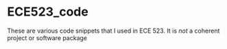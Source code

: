 # ECE523_code

These are various code snippets that I used in ECE 523.  It is *not* a coherent project or software package
